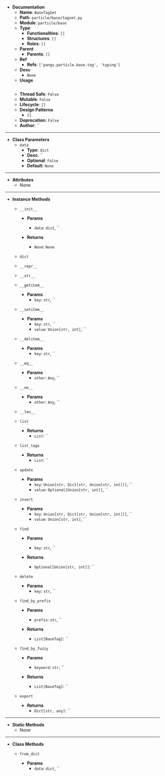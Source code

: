 - **Documentation**
    - **Name**: `BaseTagSet`
    - **Path**: `particle/base/tagset.py`
    - **Module**: `particle/base`
    - **Type**
        - **Functionalities**: `[]`
        - **Structures**: `[]`
        - **Roles**: `[]`
    - **Parent**
        - **Parents**: `[]`
    - **Ref**
        - **Refs**: `['pangu.particle.base.tag', 'typing']`
    - **Desc**
        - `None`
    - **Usage**
        ```python
        
        ```
    - **Thread Safe**: `False`
    - **Mutable**: `False`
    - **Lifecycle**: `[]`
    - **Design Patterns**
        - `[]`
    - **Deprecation**: `False`
    - **Author**: ``

---

- **Class Parameters**
    - `data`
        - **Type**: `dict`
        - **Desc**: ``
        - **Optional**: `False`
        - **Default**: `None`

---

- **Attributes**
    - None

---

- **Instance Methods**
    - `__init__`

        - **Params**
            - `data`: `dict`, ``

        - **Returns**
            - `None`: `None`


    - `dict`




    - `__repr__`




    - `__str__`




    - `__getitem__`

        - **Params**
            - `key`: `str`, ``



    - `__setitem__`

        - **Params**
            - `key`: `str`, ``
            - `value`: `Union[str, int]`, ``



    - `__delitem__`

        - **Params**
            - `key`: `str`, ``



    - `__eq__`

        - **Params**
            - `other`: `Any`, ``



    - `__ne__`

        - **Params**
            - `other`: `Any`, ``



    - `__len__`




    - `list`


        - **Returns**
            - `List`: ``


    - `list_tags`


        - **Returns**
            - `List`: ``


    - `update`

        - **Params**
            - `key`: `Union[str, Dict[str, Union[str, int]]]`, ``
            - `value`: `Optional[Union[str, int]]`, ``



    - `insert`

        - **Params**
            - `key`: `Union[str, Dict[str, Union[str, int]]]`, ``
            - `value`: `Union[str, int]`, ``



    - `find`

        - **Params**
            - `key`: `str`, ``

        - **Returns**
            - `Optional[Union[str, int]]`: ``


    - `delete`

        - **Params**
            - `key`: `str`, ``



    - `find_by_prefix`

        - **Params**
            - `prefix`: `str`, ``

        - **Returns**
            - `List[BaseTag]`: ``


    - `find_by_fuzzy`

        - **Params**
            - `keyword`: `str`, ``

        - **Returns**
            - `List[BaseTag]`: ``


    - `export`


        - **Returns**
            - `Dict[str, any]`: ``



---

- **Static Methods**
    - None

---

- **Class Methods**
    - `from_dict`
        
        - **Params**
            - `data`: `dict`, ``


